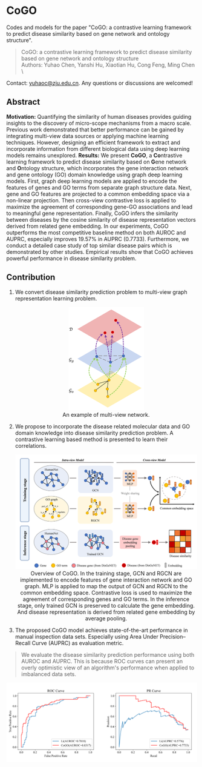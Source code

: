 # CoGO


Codes and models for the paper "CoGO: a contrastive learning framework to predict disease similarity based on gene network and ontology structure".
> CoGO: a contrastive learning framework to predict disease similarity based on gene network and ontology structure \
> Authors: Yuhao Chen, Yanshi Hu, Xiaotian Hu, Cong Feng, Ming Chen \

Contact: yuhaoc@zju.edu.cn. Any questions or discussions are welcomed!

## Abstract

**Motivation:** Quantifying the similarity of human diseases provides guiding insights to the discovery of micro-scope mechanisms from a macro scale. Previous work demonstrated that better performance can be gained by integrating multi-view data sources or applying machine learning techniques. However, designing an efficient framework to extract and incorporate information from different biological data using deep learning models remains unexplored.
**Results:** We present **CoGO**, a **Co**ntrastive learning framework to predict disease similarity based on **G**ene network and **O**ntology structure, which incorporates the gene interaction network and gene ontology (GO) domain knowledge using graph deep learning models. First, graph deep learning models are applied to encode the features of genes and GO terms from separate graph structure data. Next, gene and GO features are projected to a common embedding space via a non-linear projection. Then cross-view contrastive loss is applied to maximize the agreement of corresponding gene-GO associations and lead to meaningful gene representation. Finally, CoGO infers the similarity between diseases by the cosine similarity of disease representation vectors derived from related gene embedding. In our experiments, CoGO outperforms the most competitive baseline method on both AUROC and AUPRC, especially improves 19.57% in AUPRC (0.7733). Furthermore, we conduct a detailed case study of top similar disease pairs which is demonstrated by other studies. Empirical results show that CoGO achieves powerful performance in disease similarity problem.

## Contribution

1. We convert disease similarity prediction problem to multi-view graph representation learning problem.
   <div align="center"><img width="200" src="./images/multiview_net.png"/></div>
   <center>An example of multi-view network.</center>

2. We propose to incorporate the disease related molecular data and GO domain knowledge into disease similarity prediction problem. A contrastive learning based method is presented to learn their correlations. 
   <div align="center"><img width="800" src="./images/pipeline.png"/></div>
   <center>Overview of CoGO. In the training stage, GCN and RGCN are implemented to encode features of gene interaction network and GO graph. MLP is applied to map the output of GCN and RGCN to the common embedding space. Contrastive loss is used to maximize the agreement of corresponding genes and GO terms. In the inference stage, only trained GCN is preserved to calculate the gene embedding. And disease representation is derived from related gene embedding by average pooling.</center>

3. The proposed CoGO model achieves state-of-the-art performance in manual inspection data sets. Especially using Area Under Precision–Recall Curve (AUPRC) as evaluation metric. 
> We evaluate the disease similarity prediction performance using both AUROC and AUPRC. This is because ROC curves can present an overly optimistic view of an algorithm's performance when applied to imbalanced data sets. 
   <div align="center"><img width="600" src="./images/results.png"/></div>